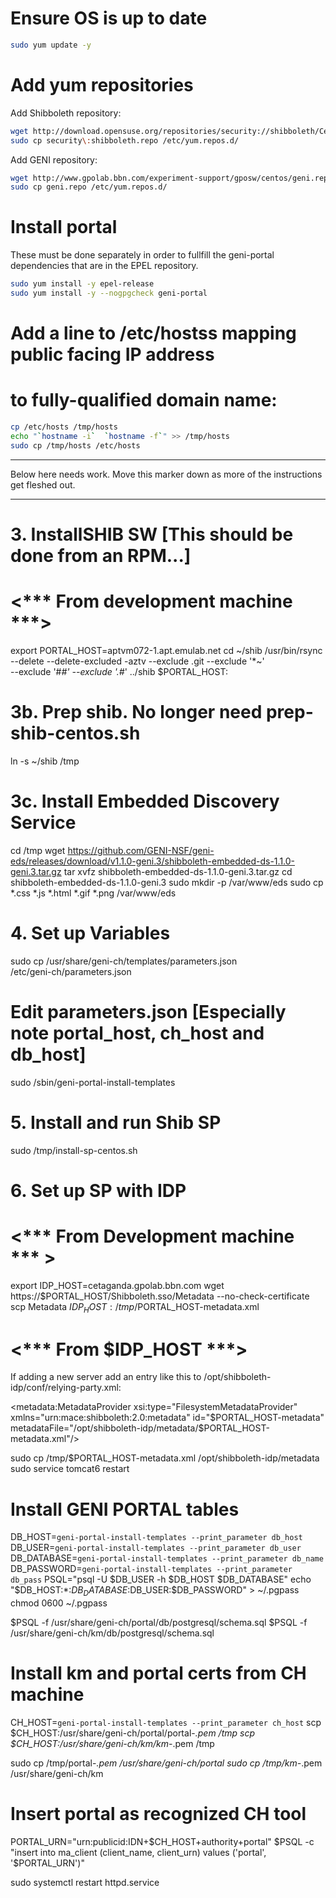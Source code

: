 # Ensure OS is up to date

```bash
sudo yum update -y
```

# Add yum repositories

Add Shibboleth repository:

```bash
wget http://download.opensuse.org/repositories/security://shibboleth/CentOS_7/security:shibboleth.repo
sudo cp security\:shibboleth.repo /etc/yum.repos.d/
```

Add GENI repository:

```bash
wget http://www.gpolab.bbn.com/experiment-support/gposw/centos/geni.repo
sudo cp geni.repo /etc/yum.repos.d/
```

# Install portal

These must be done separately in order to fullfill the geni-portal
dependencies that are in the EPEL repository.

```bash
sudo yum install -y epel-release
sudo yum install -y --nogpgcheck geni-portal

```


# Add a line to /etc/hostss mapping public facing IP address 
# to fully-qualified domain name:
```bash
cp /etc/hosts /tmp/hosts
echo "`hostname -i`  `hostname -f`" >> /tmp/hosts
sudo cp /tmp/hosts /etc/hosts
```

-----

Below here needs work. Move this marker down as more of the instructions
get fleshed out.

-----

# 3. InstallSHIB SW [This should be done from an RPM...]
# <*** From development machine ***>
export PORTAL_HOST=aptvm072-1.apt.emulab.net
cd ~/shib
/usr/bin/rsync --delete --delete-excluded -aztv --exclude .git --exclude '*~' \
               --exclude '#*#' --exclude '.#*' ../shib $PORTAL_HOST:


# 3b. Prep shib. No longer need prep-shib-centos.sh
ln -s ~/shib /tmp

# 3c. Install Embedded Discovery Service
cd /tmp
wget https://github.com/GENI-NSF/geni-eds/releases/download/v1.1.0-geni.3/shibboleth-embedded-ds-1.1.0-geni.3.tar.gz
tar xvfz shibboleth-embedded-ds-1.1.0-geni.3.tar.gz
cd shibboleth-embedded-ds-1.1.0-geni.3
sudo mkdir -p /var/www/eds
sudo cp *.css *.js *.html *.gif *.png /var/www/eds

# 4. Set up Variables
sudo cp /usr/share/geni-ch/templates/parameters.json \
        /etc/geni-ch/parameters.json
# Edit parameters.json [Especially note portal_host, ch_host and db_host]
sudo /sbin/geni-portal-install-templates

# 5. Install and run Shib SP
sudo /tmp/install-sp-centos.sh

# 6. Set up SP with IDP
# <*** From Development machine *** >

export IDP_HOST=cetaganda.gpolab.bbn.com
wget https://$PORTAL_HOST/Shibboleth.sso/Metadata --no-check-certificate
scp Metadata $IDP_HOST:/tmp/$PORTAL_HOST-metadata.xml

# <*** From $IDP_HOST ***>

If adding a new server add an entry like this to
/opt/shibboleth-idp/conf/relying-party.xml:

  <metadata:MetadataProvider xsi:type="FilesystemMetadataProvider"
    xmlns="urn:mace:shibboleth:2.0:metadata"
    id="$PORTAL_HOST-metadata"
    metadataFile="/opt/shibboleth-idp/metadata/$PORTAL_HOST-metadata.xml"/>

sudo cp /tmp/$PORTAL_HOST-metadata.xml /opt/shibboleth-idp/metadata
sudo service tomcat6 restart


# Install GENI PORTAL tables
DB_HOST=`geni-portal-install-templates --print_parameter db_host`
DB_USER=`geni-portal-install-templates --print_parameter db_user`
DB_DATABASE=`geni-portal-install-templates --print_parameter db_name`
DB_PASSWORD=`geni-portal-install-templates --print_parameter db_pass`
PSQL="psql -U $DB_USER -h $DB_HOST $DB_DATABASE"
echo "$DB_HOST:*:$DB_DATABASE:$DB_USER:$DB_PASSWORD"  > ~/.pgpass
chmod 0600 ~/.pgpass

$PSQL -f /usr/share/geni-ch/portal/db/postgresql/schema.sql
$PSQL -f /usr/share/geni-ch/km/db/postgresql/schema.sql

# Install km and portal certs from CH machine
CH_HOST=`geni-portal-install-templates --print_parameter ch_host`
scp $CH_HOST:/usr/share/geni-ch/portal/portal-*.pem /tmp
scp $CH_HOST:/usr/share/geni-ch/km/km-*.pem /tmp

sudo cp /tmp/portal-*.pem /usr/share/geni-ch/portal
sudo cp /tmp/km-*.pem /usr/share/geni-ch/km

# Insert portal as recognized CH tool
PORTAL_URN="urn:publicid:IDN+$CH_HOST+authority+portal"
$PSQL -c "insert into ma_client (client_name, client_urn) values ('portal', '$PORTAL_URN')"

sudo systemctl restart httpd.service
